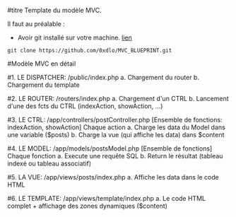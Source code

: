 #titre Template du modèle MVC.

Il faut au préalable :
* Avoir git installé sur votre machine. [lien](https://git-scm.com/downloads)

```shell
git clone https://github.com/0xdlo/MVC_BLUEPRINT.git
```

#Modèle MVC en détail

#1. LE DISPATCHER: /public/index.php
	a. Chargement du router
	b. Chargement du template

#2. LE ROUTER: /routers/index.php
	a. Chargement d'un CTRL
	b. Lancement d'une des fcts du CTRL (indexAction, showAction, ...)

#3. LE CTRL: /app/controllers/postController.php  [Ensemble de fonctions: indexAction, showAction] Chaque action
	a. Charge les data du Model dans une variable ($posts)
	b. Charge la vue (qui affiche les data) dans $content

#4. LE MODEL: /app/models/postsModel.php [Ensemble de fonctions]
   Chaque fonction
	a. Execute une requête SQL
	b. Return le résultat (tableau indexé ou tableau associatif)

#5. LA VUE: /app/views/posts/index.php
	a. Affiche les data dans le code HTML

#6. LE TEMPLATE: /app/views/template/index.php
	a. Le code HTML complet + affichage des zones dynamiques ($content)